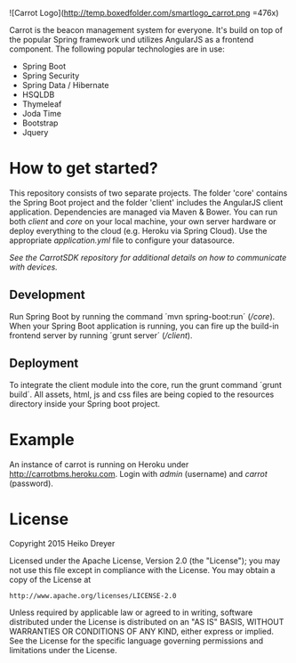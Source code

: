 ![Carrot Logo](http://temp.boxedfolder.com/smartlogo_carrot.png =476x)

Carrot is the beacon management system for everyone. It's build on top of the popular Spring framework und utilizes AngularJS as a frontend component. The following popular technologies are in use:

+ Spring Boot
+ Spring Security
+ Spring Data / Hibernate
+ HSQLDB
+ Thymeleaf
+ Joda Time
+ Bootstrap
+ Jquery

# How to get started?

This repository consists of two separate projects. The folder 'core' contains the Spring Boot project and the folder 'client' includes the AngularJS client application. Dependencies are managed via Maven & Bower. You can run both _client_ and _core_ on your local machine, your own server hardware or deploy everything to the cloud (e.g. Heroku via Spring Cloud). Use the appropriate _application.yml_ file to configure your datasource.

_See the CarrotSDK repository for additional details on how to communicate with devices._

## Development

Run Spring Boot by running the command ´mvn spring-boot:run´ (_/core_). When your Spring Boot application is running, you can fire up the build-in frontend server by running ´grunt server´ (_/client_).

## Deployment

To integrate the client module into the core, run the grunt command ´grunt build´. All assets, html, js and css files are being copied to the resources directory inside your Spring boot project.

# Example

An instance of carrot is running on Heroku under http://carrotbms.heroku.com. Login with _admin_ (username) and _carrot_ (password).

# License

Copyright 2015 Heiko Dreyer

Licensed under the Apache License, Version 2.0 (the "License");
you may not use this file except in compliance with the License.
You may obtain a copy of the License at

    http://www.apache.org/licenses/LICENSE-2.0

Unless required by applicable law or agreed to in writing, software
distributed under the License is distributed on an "AS IS" BASIS,
WITHOUT WARRANTIES OR CONDITIONS OF ANY KIND, either express or implied.
See the License for the specific language governing permissions and
limitations under the License.
